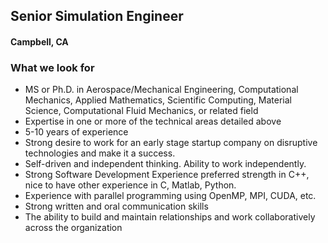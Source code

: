 ## Senior Simulation Engineer
#### Campbell, CA

### What we look for
+	MS or Ph.D. in Aerospace/Mechanical Engineering, Computational Mechanics, Applied Mathematics, Scientific Computing, Material Science, Computational Fluid Mechanics, or related field
+	Expertise in one or more of the technical areas detailed above
+	5-10 years of experience
+	Strong desire to work for an early stage startup company on disruptive technologies and make it a success.
+	Self-driven and independent thinking. Ability to work independently.
+	Strong Software Development Experience preferred strength in C++, nice to have other experience in C, Matlab, Python.
+	Experience with parallel programming using OpenMP, MPI, CUDA, etc.
+	Strong written and oral communication skills
+	The ability to build and maintain relationships and work collaboratively across the organization
